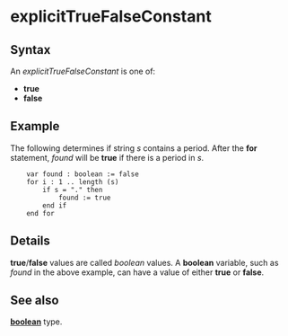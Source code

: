 
# explicitTrueFalseConstant

## Syntax
An _explicitTrueFalseConstant_ is one of:   
-  **true**   
-  **false**

## Example
The following determines if string _s_ contains a period. After the **for** statement, _found_ will be **true** if there is a period in _s_.

        var found : boolean := false
        for i : 1 .. length (s)
            if s = "." then
                found := true
            end if
        end for
## Details
**true**/**false** values are called _boolean_ values. A **boolean** variable, such as _found_ in the above example, can have a value of either **true** or **false**. 


## See also
**[boolean](boolean.html)** type.


